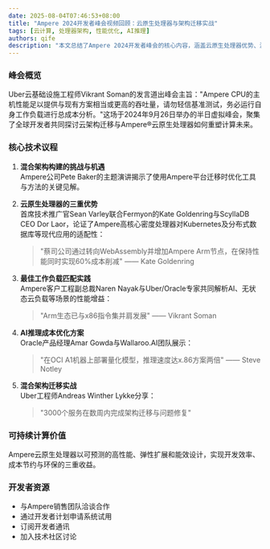 ```yaml
---
date: 2025-08-04T07:46:53+08:00
title: "Ampere 2024开发者峰会视频回顾：云原生处理器与架构迁移实战"
tags: [云计算, 处理器架构, 性能优化, AI推理]
authors: qife
description: "本文总结了Ampere 2024开发者峰会的核心内容，涵盖云原生处理器优势、混合架构迁移实践、AI推理加速案例等关键技术话题，包含Uber/Oracle等企业的真实应用场景与60%成本降低的实战数据。"
---
```


### 峰会概览
Uber云基础设施工程师Vikrant Soman的发言道出峰会主旨："Ampere CPU的主机性能足以提供与现有方案相当或更高的吞吐量，请勿轻信基准测试，务必运行自身工作负载进行总成本分析。"这场于2024年9月26日举办的半日虚拟峰会，聚集了全球开发者共同探讨云架构迁移与Ampere®云原生处理器如何重塑计算未来。

### 核心技术议程
1. **混合架构构建的挑战与机遇**  
   Ampere公司Pete Baker的主题演讲揭示了使用Ampere平台迁移时优化工具与方法的关键见解。

2. **云原生处理器的三重优势**  
   首席技术推广官Sean Varley联合Fermyon的Kate Goldenring与ScyllaDB CEO Dor Laor，论证了Ampere高核心密度处理器对Kubernetes及分布式数据库等现代应用的适配性：
   > "蔡司公司通过转向WebAssembly并增加Ampere Arm节点，在保持性能同时实现60%成本削减" —— Kate Goldenring

3. **最佳工作负载匹配实践**  
   Ampere客户工程副总裁Naren Nayak与Uber/Oracle专家共同解析AI、无状态云负载等场景的性能增益：
   > "Arm生态已与x86指令集并肩发展" —— Vikrant Soman

4. **AI推理成本优化方案**  
   Oracle产品经理Amar Gowda与Wallaroo.AI团队展示：
   > "在OCI A1机器上部署量化模型，推理速度达x.86方案两倍" —— Steve Notley

5. **混合架构迁移实战**  
   Uber工程师Andreas Winther Lykke分享：
   > "3000个服务在数周内完成架构迁移与问题修复"

### 可持续计算价值
Ampere云原生处理器以可预测的高性能、弹性扩展和能效设计，实现开发效率、成本节约与环保的三重收益。

### 开发者资源
- 与Ampere销售团队洽谈合作
- 通过开发者计划申请系统试用
- 订阅开发者通讯
- 加入技术社区讨论